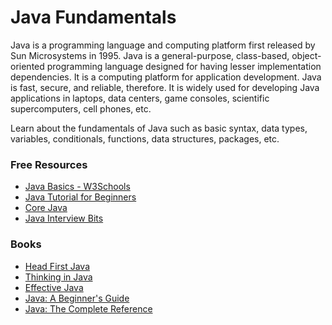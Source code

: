 # Java Fundamentals

Java is a programming language and computing platform first released by Sun Microsystems in 1995. Java is a general-purpose, class-based, object-oriented programming language designed for having lesser implementation dependencies. It is a computing platform for application development. Java is fast, secure, and reliable, therefore. It is widely used for developing Java applications in laptops, data centers, game consoles, scientific supercomputers, cell phones, etc.

Learn about the fundamentals of Java such as basic syntax, data types, variables, conditionals, functions, data structures, packages, etc. 

### Free Resources

* [Java Basics - W3Schools](https://www.w3schools.com/java/)
* [Java Tutorial for Beginners](https://youtu.be/eIrMbAQSU34)
* [Core Java](https://youtube.com/playlist?list=PLbGui_ZYuhij8Oplrvjt_RlDliZQgdxoV)
* [Java Interview Bits](https://youtube.com/playlist?list=PLYPjPMiw3_YsVockWfuuhoP86YPDUXp4f)
### Books

- [Head First Java](https://www.amazon.co.uk/Head-First-Java-3rd-Brain-Friendly/dp/1491910771)
- [Thinking in Java](https://www.amazon.in/Thinking-Java-Bruce-Eckel/dp/0131872486)
- [Effective Java](https://www.amazon.com/Effective-Java-Joshua-Bloch/dp/0134685997)
- [Java: A Beginner's Guide](https://www.amazon.co.uk/Java-Beginners-Guide-Herbert-Schildt/dp/1260463559)
- [Java: The Complete Reference](https://www.amazon.co.uk/gp/product/B09JL8BMK7/ref=dbs_a_def_rwt_bibl_vppi_i2)

